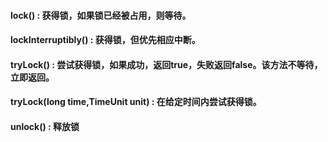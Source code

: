 #### lock() : 获得锁，如果锁已经被占用，则等待。
#### lockInterruptibly() : 获得锁，但优先相应中断。
#### tryLock() : 尝试获得锁，如果成功，返回true，失败返回false。该方法不等待，立即返回。
#### tryLock(long time,TimeUnit unit) : 在给定时间内尝试获得锁。
#### unlock() : 释放锁